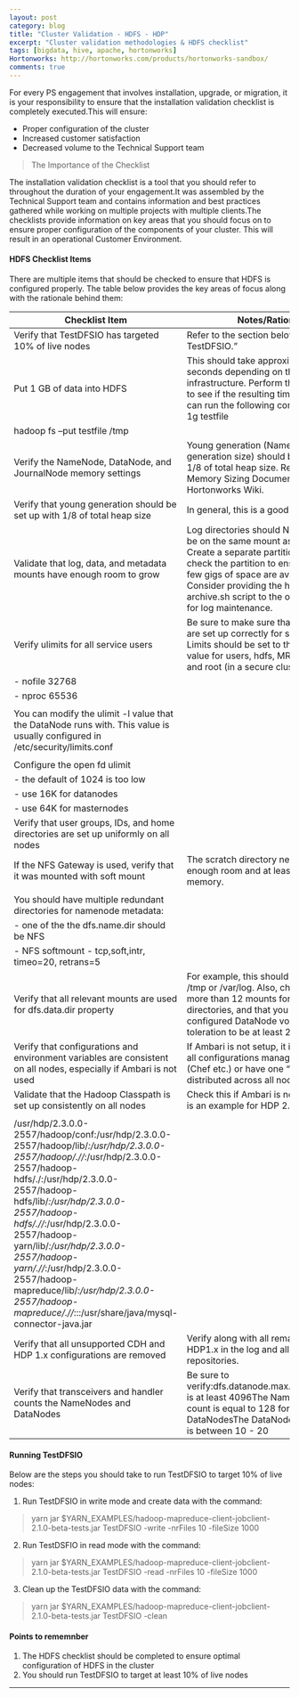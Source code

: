 ```yaml
---
layout: post
category: blog
title: "Cluster Validation - HDFS - HDP"
excerpt: "Cluster validation methodologies & HDFS checklist"
tags: [bigdata, hive, apache, hortonworks]
Hortonworks: http://hortonworks.com/products/hortonworks-sandbox/
comments: true
---
```


For every PS engagement that involves installation, upgrade, or migration, it is your responsibility to ensure that the installation validation checklist is completely executed.This will ensure:
- Proper configuration of the cluster
- Increased customer satisfaction
- Decreased volume to the Technical Support team

> The Importance of the Checklist

The installation validation checklist is a tool that you should refer to throughout the duration of your engagement.It was assembled by the Technical Support team and contains information and best practices gathered while working on multiple projects with multiple clients.The checklists provide information on key areas that you should focus on to ensure proper configuration of the components of your cluster. This will result in an operational Customer Environment.

#### HDFS Checklist Items

There are multiple items that should be checked to ensure that HDFS is configured properly. The table below provides the key areas of focus along with the rationale behind them:

| Checklist Item                                                                                                                                                                                                                                                                                                                                                                                                                                    | Notes/Rationale                                                                                                                                                                                                                                                                                   |
|-----------------------------------------------------------------------------------------------------------------------------------------------------------------------------------------------------------------------------------------------------------------------------------------------------------------------------------------------------------------------------------------------------------------------------------------------    |------------------------------------------------------------------------------------------------------------------------------------------------------------------------------------------------------------------------------------------------------------------------------------------------   |
| Verify that TestDFSIO has targeted 10% of live nodes                                                                                                                                                                                                                                                                                                                                                                                              | Refer to the section below , “Running TestDFSIO.”                                                                                                                                                                                                                                  |
| Put 1 GB of data into HDFS                                                                                                                                                                                                                                                                                                                                                                                                                        | This should take approximately 10-17 seconds depending on the infrastructure. Perform this several times to see if the resulting times vary. You can run the following commands:mkfile 1g testfile                                                                                                |
| hadoop fs –put testfile /tmp                                                                                                                                                                                                                                                                                                                                                                                                                      |                                                                                                                                                                                                                                                                                                   |
| Verify the NameNode, DataNode, and JournalNode memory settings                                                                                                                                                                                                                                                                                                                                                                                    | Young generation (Namenode new generation size) should be set up with 1/8 of total heap size. Refer to the Memory Sizing Document  located in the Hortonworks Wiki.                                                                                                                               |
| Verify that young generation should be set up with 1/8 of total heap size                                                                                                                                                                                                                                                                                                                                                                         | In general, this is a good starting point.                                                                                                                                                                                                                                                        |
| Validate that log, data, and metadata mounts have enough room to grow                                                                                                                                                                                                                                                                                                                                                                             | Log directories should NOT (if possible) be on the same mount as the root OS. Create a separate partition for logs and check the partition to ensure at least a few gigs of space are available. Consider providing the hdp-log-archive.sh  script to the operations team for log maintenance.    |
| Verify ulimits for all service users                                                                                                                                                                                                                                                                                                                                                                                                              | Be sure to make sure that ulimits for root are set up correctly for secure clusters. Limits should be set to the following value for users, hdfs, MR, YARN, HBASE and root (in a secure cluster only):                                                                                            |
| - nofile 32768                                                                                                                                                                                                                                                                                                                                                                                                                                    |                                                                                                                                                                                                                                                                                                   |
| - nproc 65536                                                                                                                                                                                                                                                                                                                                                                                                                                     |                                                                                                                                                                                                                                                                                                   |
|                                                                                                                                                                                                                                                                                                                                                                                                                                                   |                                                                                                                                                                                                                                                                                                   |
| You can modify the ulimit -l value that the DataNode runs with. This value is usually configured in /etc/security/limits.conf                                                                                                                                                                                                                                                                                                                     |                                                                                                                                                                                                                                                                                                   |
|                                                                                                                                                                                                                                                                                                                                                                                                                                                   |                                                                                                                                                                                                                                                                                                   |
| Configure the open fd ulimit                                                                                                                                                                                                                                                                                                                                                                                                                      |                                                                                                                                                                                                                                                                                                   |
| - the default of 1024 is too low                                                                                                                                                                                                                                                                                                                                                                                                                  |                                                                                                                                                                                                                                                                                                   |
| - use 16K for datanodes                                                                                                                                                                                                                                                                                                                                                                                                                           |                                                                                                                                                                                                                                                                                                   |
| - use 64K for masternodes                                                                                                                                                                                                                                                                                                                                                                                                                         |                                                                                                                                                                                                                                                                                                   |
| Verify that user groups, IDs, and home directories are set up uniformly on all nodes                                                                                                                                                                                                                                                                                                                                                              |                                                                                                                                                                                                                                                                                                   |
| If the NFS Gateway is used, verify that it was mounted with soft mount                                                                                                                                                                                                                                                                                                                                                                            | The scratch directory needs to have enough room and at least 3 GB of memory.                                                                                                                                                                                                                      |
|                                                                                                                                                                                                                                                                                                                                                                                                                                                   |                                                                                                                                                                                                                                                                                                   |
| You should have multiple redundant directories for namenode metadata:                                                                                                                                                                                                                                                                                                                                                                             |                                                                                                                                                                                                                                                                                                   |
| - one of the the dfs.name.dir should be NFS                                                                                                                                                                                                                                                                                                                                                                                                       |                                                                                                                                                                                                                                                                                                   |
| - NFS softmount - tcp,soft,intr, timeo=20, retrans=5                                                                                                                                                                                                                                                                                                                                                                                              |                                                                                                                                                                                                                                                                                                   |
| Verify that all relevant mounts are used for dfs.data.dir property                                                                                                                                                                                                                                                                                                                                                                                | For example, this should not be set to /tmp or /var/log. Also, check if you have more than 12 mounts for DataNode directories, and that you have configured DataNode volume failure toleration to be at least 2.                                                                                  |
| Verify that configurations and environment variables are consistent on all nodes, especially if Ambari is not used                                                                                                                                                                                                                                                                                                                                | If Ambari is not setup, it is best to have all configurations managed by Puppet (Chef etc.) or have one “Master” copy distributed across all nodes.                                                                                                                                               |
| Validate that the Hadoop Classpath is set up consistently on all nodes                                                                                                                                                                                                                                                                                                                                                                            | Check this if Ambari is not setup. Below is an example for HDP 2.3                                                                                                                                                                                                                                |
|                                                                                                                                                                                                                                                                                                                                                                                                                                                   |                                                                                                                                                                                                                                                                                                   |
| /usr/hdp/2.3.0.0-2557/hadoop/conf:/usr/hdp/2.3.0.0-2557/hadoop/lib/*:/usr/hdp/2.3.0.0-2557/hadoop/.//*:/usr/hdp/2.3.0.0-2557/hadoop-hdfs/./:/usr/hdp/2.3.0.0-2557/hadoop-hdfs/lib/*:/usr/hdp/2.3.0.0-2557/hadoop-hdfs/.//*:/usr/hdp/2.3.0.0-2557/hadoop-yarn/lib/*:/usr/hdp/2.3.0.0-2557/hadoop-yarn/.//*:/usr/hdp/2.3.0.0-2557/hadoop-mapreduce/lib/*:/usr/hdp/2.3.0.0-2557/hadoop-mapreduce/.//*:::/usr/share/java/mysql-connector-java.jar     |                                                                                                                                                                                                                                                                                                   |
| Verify that all unsupported CDH and HDP 1.x configurations are removed                                                                                                                                                                                                                                                                                                                                                                            | Verify along with all remaining CDH and HDP1.x in the log and all CDH HDP1.x repositories.                                                                                                                                                                                                        |
| Verify that transceivers and handler counts the NameNodes and DataNodes                                                                                                                                                                                                                                                                                                                                                                           | Be sure to verify:dfs.datanode.max.transfer.threads is at least 4096The NameNode Handler count is equal to 128 for more than 100 DataNodesThe DataNode handler count is between 10 - 20                                                                                                           |

#### Running TestDFSIO

Below are the steps you should take to run TestDFSIO to target 10% of live nodes:

1. Run TestDFSIO in write mode and create data with the command:
> yarn jar $YARN_EXAMPLES/hadoop-mapreduce-client-jobclient-2.1.0-beta-tests.jar TestDFSIO -write -nrFiles 10 -fileSize 1000

2. Run TestDSFIO in read mode with the command:
> yarn jar $YARN_EXAMPLES/hadoop-mapreduce-client-jobclient-2.1.0-beta-tests.jar TestDFSIO -read -nrFiles 10 -fileSize 1000

3. Clean up the TestDFSIO data with the command:
> yarn jar $YARN_EXAMPLES/hadoop-mapreduce-client-jobclient-2.1.0-beta-tests.jar TestDFSIO -clean

#### Points to rememnber

1. The HDFS checklist should be completed to ensure optimal configuration of HDFS in the cluster
2. You should run TestDFSIO to target at least 10% of live nodes

***


